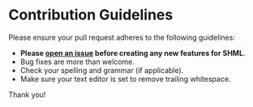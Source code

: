 # Contribution Guidelines

Please ensure your pull request adheres to the following guidelines:

- **Please [open an issue](https://github.com/odb/shml/issues) before creating any new features for SHML**.
- Bug fixes are more than welcome.
- Check your spelling and grammar (if applicable).
- Make sure your text editor is set to remove trailing whitespace.

Thank you!
